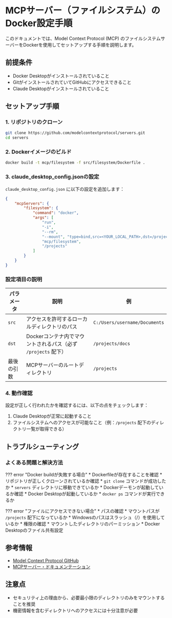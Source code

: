 # MCPサーバー（ファイルシステム）のDocker設定手順

このドキュメントでは、Model Context Protocol (MCP) のファイルシステムサーバーをDockerを使用してセットアップする手順を説明します。

## 前提条件

- Docker Desktopがインストールされていること
- GitがインストールされていてGitHubにアクセスできること
- Claude Desktopがインストールされていること

## セットアップ手順

### 1. リポジトリのクローン

```bash
git clone https://github.com/modelcontextprotocol/servers.git
cd servers
```

### 2. Dockerイメージのビルド

```bash
docker build -t mcp/filesystem -f src/filesystem/Dockerfile .
```

### 3. claude_desktop_config.jsonの設定

`claude_desktop_config.json` に以下の設定を追加します：

```json
{
    "mcpServers": {
        "filesystem": {
            "command": "docker",
            "args": [
                "run",
                "-i",
                "--rm",
                "--mount", "type=bind,src=<YOUR_LOCAL_PATH>,dst=/projects/<MOUNT_POINT>",
                "mcp/filesystem",
                "/projects"
            ]
        }
    }
}
```

### 設定項目の説明

| パラメータ | 説明 | 例 |
|------------|------|------|
| `src` | アクセスを許可するローカルディレクトリのパス | `C:/Users/username/Documents` |
| `dst` | Dockerコンテナ内でマウントされるパス（必ず `/projects` 配下） | `/projects/docs` |
| 最後の引数 | MCPサーバーのルートディレクトリ | `/projects` |

### 4. 動作確認

設定が正しく行われたかを確認するには、以下の点をチェックします：

1. Claude Desktopが正常に起動すること
2. ファイルシステムへのアクセスが可能なこと（例：`/projects` 配下のディレクトリ一覧が取得できる）

## トラブルシューティング

### よくある問題と解決方法

??? error "Docker buildが失敗する場合"
    * Dockerfileが存在することを確認
    * リポジトリが正しくクローンされているか確認
        * `git clone` コマンドが成功したか
        * `servers` ディレクトリに移動できているか
    * Dockerデーモンが起動しているか確認
        * Docker Desktopが起動しているか
        * `docker ps` コマンドが実行できるか

??? error "ファイルにアクセスできない場合"
    * パスの確認
        * マウントパスが `/projects` 配下になっているか
        * Windowsのパスはスラッシュ（/）を使用しているか
    * 権限の確認
        * マウントしたディレクトリのパーミッション
        * Docker Desktopのファイル共有設定

## 参考情報

- [Model Context Protocol GitHub](https://github.com/modelcontextprotocol/servers)
- [MCPサーバー・ドキュメンテーション](https://glama.ai/mcp/servers)

## 注意点

- セキュリティ上の理由から、必要最小限のディレクトリのみをマウントすることを推奨
- 機密情報を含むディレクトリへのアクセスには十分注意が必要